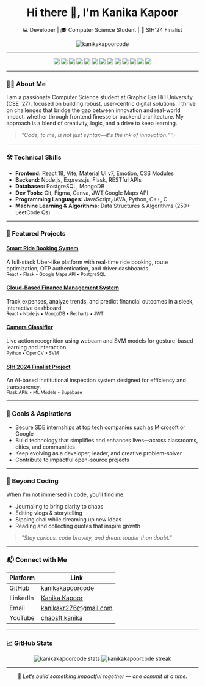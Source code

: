 <h1 align="center">Hi there 👋, I'm Kanika Kapoor</h1>
<p align="center">
  💻 Developer | 🎓 Computer Science Student | 🏅 SIH'24 Finalist  
</p>

<p align="center">
  <img src="https://komarev.com/ghpvc/?username=kanikakapoorcode&label=Profile%20views&color=0e75b6&style=flat" alt="kanikakapoorcode" />
</p>

---

<p align="center">
  <img src="https://img.shields.io/badge/LeetCode-000000?style=for-the-badge&logo=LeetCode&logoColor=#d16c06"/>
  <img src="https://img.shields.io/badge/-JavaScript-F7DF1E?logo=javascript&logoColor=black&style=for-the-badge" />
  <img src="https://img.shields.io/badge/-JavaScript-F7DF1E?logo=javascript&logoColor=black&style=for-the-badge" />
  <img src="https://img.shields.io/badge/-TypeScript-3178C6?logo=typescript&logoColor=white&style=for-the-badge" />
  <img src="https://img.shields.io/badge/-Python-3776AB?logo=python&logoColor=white&style=for-the-badge" />
  <img src="https://img.shields.io/badge/-C++-00599C?logo=c%2B%2B&logoColor=white&style=for-the-badge" />
  <img src="https://img.shields.io/badge/-C-00599C?logo=c&logoColor=white&style=for-the-badge" />
  <img src="https://img.shields.io/badge/-React-61DAFB?logo=react&logoColor=black&style=for-the-badge" />
  <img src="https://img.shields.io/badge/-Node.js-339933?logo=node.js&logoColor=white&style=for-the-badge" />
  <img src="https://img.shields.io/badge/-Flask-000000?logo=flask&logoColor=white&style=for-the-badge" />
  <img src="https://img.shields.io/badge/-PostgreSQL-4169E1?logo=postgresql&logoColor=white&style=for-the-badge" />
  <img src="https://img.shields.io/badge/-MongoDB-47A248?logo=mongodb&logoColor=white&style=for-the-badge" />
  <img src="https://img.shields.io/badge/-Supabase-3ECF8E?logo=supabase&logoColor=white&style=for-the-badge" />
</p>

---

### 👩‍💻 About Me

I am a passionate Computer Science student at Graphic Era Hill University (CSE '27), focused on building robust, user-centric digital solutions. I thrive on challenges that bridge the gap between innovation and real-world impact, whether through frontend finesse or backend architecture. My approach is a blend of creativity, logic, and a drive to keep learning.

> _"Code, to me, is not just syntax—it's the ink of innovation."_ ✨

---

### 🛠️ Technical Skills

- **Frontend:** React 18, Vite, Material UI v7, Emotion, CSS Modules  
- **Backend:** Node.js, Express.js, Flask, RESTful APIs  
- **Databases:** PostgreSQL, MongoDB
- **Dev Tools:** Git, Figma, Canva, JWT,Google Maps API 
- **Programming Languages:** JavaScript,JAVA, Python, C++, C  
- **Machine Learning & Algorithms:** Data Structures & Algorithms (250+ LeetCode Qs)  

---

### 🚀 Featured Projects

#### [Smart Ride Booking System](https://github.com/kanikakapoorcode/SmartRide-Frontend)
A full-stack Uber-like platform with real-time ride booking, route optimization, OTP authentication, and driver dashboards.  
<sub>React • Flask • Google Maps API • PostgreSQL</sub>

#### [Cloud-Based Finance Management System](https://github.com/kanikakapoorcode/cloud-based-finance-management-system)
Track expenses, analyze trends, and predict financial outcomes in a sleek, interactive dashboard.  
<sub>React • Node.js • MongoDB • Recharts • JWT</sub>

#### [Camera Classifier](https://github.com/kanikakapoorcode/Camera-Classifier)
Live action recognition using webcam and SVM models for gesture-based learning and interaction.  
<sub>Python • OpenCV • SVM</sub>

#### [SIH 2024 Finalist Project](https://github.com/kanikakapoorcode/SIH-2024-MAIN)
An AI-based institutional inspection system designed for efficiency and transparency.  
<sub>Flask APIs • ML Models • Supabase</sub>

---

### 🎯 Goals & Aspirations

- Secure SDE internships at top tech companies such as Microsoft or Google  
- Build technology that simplifies and enhances lives—across classrooms, cities, and communities  
- Keep evolving as a developer, leader, and creative problem-solver  
- Contribute to impactful open-source projects

---

### 🌱 Beyond Coding

When I'm not immersed in code, you’ll find me:
- Journaling to bring clarity to chaos  
- Editing vlogs & storytelling  
- Sipping chai while dreaming up new ideas  
- Reading and collecting quotes that inspire growth  

> _"Stay curious, code bravely, and dream louder than doubt."_

---

### 📬 Connect with Me

| Platform   | Link |
|------------|------|
| GitHub     | [kanikakapoorcode](https://github.com/kanikakapoorcode) |
| LinkedIn   | [Kanika Kapoor](https://linkedin.com/in/kanika-kapoor-532216286e) |
| Email      | kanikakr276@gmail.com |
| YouTube    | [chaosft.kanika](https://youtube.com/@ft.kanika_kapoor_27?si=QCWW9PDFnz3HkizC) |

---

### 📈 GitHub Stats

<p align="center">
  <img src="https://github-readme-stats.vercel.app/api?username=kanikakapoorcode&show_icons=true&theme=radical" alt="kanikakapoorcode stats" />
  <img src="https://github-readme-streak-stats.herokuapp.com/?user=kanikakapoorcode&theme=radical" alt="kanikakapoorcode streak" />
</p>

---

<p align="center">
  🌸 <i>Let’s build something impactful together — one commit at a time.</i>
</p>
